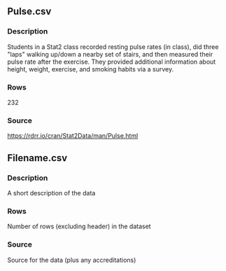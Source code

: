 ## Pulse.csv
### Description
Students in a Stat2 class recorded resting pulse rates (in class), did three "laps" walking up/down a nearby set of stairs, and then measured their pulse rate after the exercise. They provided additional information about height, weight, exercise, and smoking habits via a survey.
### Rows
232
### Source
https://rdrr.io/cran/Stat2Data/man/Pulse.html

## Filename.csv
### Description
A short description of the data
### Rows
Number of rows (excluding header) in the dataset
### Source
Source for the data (plus any accreditations)